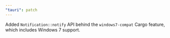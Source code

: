 ```yaml
---
"tauri": patch
---
```


Added `Notification::notify` API behind the `windows7-compat` Cargo feature, which includes Windows 7 support.
